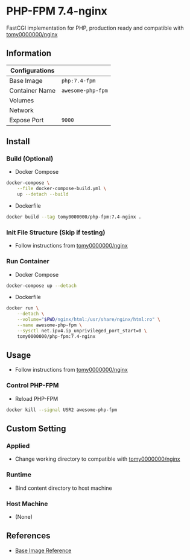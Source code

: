 # PHP-FPM 7.4-nginx

FastCGI implementation for PHP, production ready and compatible with [tomy0000000/nginx](https://github.com/tomy0000000/Docker-Registery/tree/master/nginx-1.17)

## Information

| Configurations |                   |
| -------------- | ----------------- |
| Base Image     | `php:7.4-fpm`     |
| Container Name | `awesome-php-fpm` |
| Volumes        |                   |
| Network        |                   |
| Expose Port    | `9000`            |

## Install

### Build (Optional)

* Docker Compose

```bash
docker-compose \
    --file docker-compose-build.yml \
    up --detach --build
```

* Dockerfile

```bash
docker build --tag tomy0000000/php-fpm:7.4-nginx .
```

### Init File Structure (Skip if testing)

* Follow instructions from [tomy0000000/nginx](https://github.com/tomy0000000/Docker-Registery/tree/master/nginx-1.17#init-file-structure-skip-if-testing)

### Run Container

* Docker Compose

```bash
docker-compose up --detach
```

* Dockerfile

```bash
docker run \
    --detach \
    --volume="$PWD/nginx/html:/usr/share/nginx/html:ro" \
    --name awesome-php-fpm \
    --sysctl net.ipv4.ip_unprivileged_port_start=0 \
    tomy0000000/php-fpm:7.4-nginx
```

## Usage

* Follow instructions from [tomy0000000/nginx](https://github.com/tomy0000000/Docker-Registery/tree/master/nginx-1.17#usage)

### Control PHP-FPM

* Reload PHP-FPM

```bash
docker kill --signal USR2 awesome-php-fpm
```


## Custom Setting

### Applied

* Change working directory to compatible with [tomy0000000/nginx](https://github.com/tomy0000000/Docker-Registery/tree/master/nginx-1.17)

### Runtime

* Bind content directory to host machine

### Host Machine

* (None)

## References

* [Base Image Reference](https://hub.docker.com/_/hello-world)
